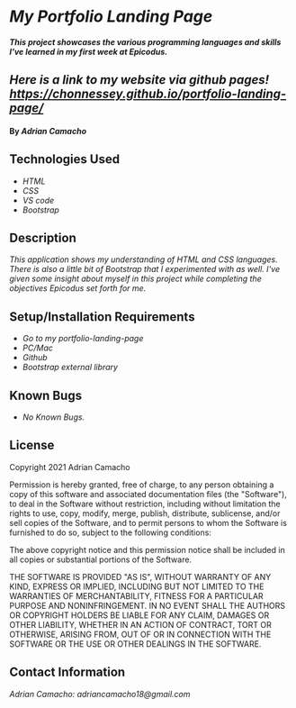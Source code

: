 
# _My Portfolio Landing Page_

#### _This project showcases the various programming languages and skills I've learned in my first week at Epicodus._

## _Here is a link to my website via github pages! https://chonnessey.github.io/portfolio-landing-page/_

#### By _**Adrian Camacho**_

## Technologies Used

* _HTML_
* _CSS_
* _VS code_
* _Bootstrap_

## Description

_This application shows my understanding of HTML and CSS languages. There is also a little bit of Bootstrap that I experimented with as well. I've given some insight about myself in this project while completing the objectives Epicodus set forth for me._

## Setup/Installation Requirements

* _Go to my portfolio-landing-page_
* _PC/Mac_
* _Github_
* _Bootstrap external library_


## Known Bugs

* _No Known Bugs._

## License

Copyright 2021 Adrian Camacho

Permission is hereby granted, free of charge, to any person obtaining a copy of this software and associated documentation files (the "Software"), to deal in the Software without restriction, including without limitation the rights to use, copy, modify, merge, publish, distribute, sublicense, and/or sell copies of the Software, and to permit persons to whom the Software is furnished to do so, subject to the following conditions:

The above copyright notice and this permission notice shall be included in all copies or substantial portions of the Software.

THE SOFTWARE IS PROVIDED "AS IS", WITHOUT WARRANTY OF ANY KIND, EXPRESS OR IMPLIED, INCLUDING BUT NOT LIMITED TO THE WARRANTIES OF MERCHANTABILITY, FITNESS FOR A PARTICULAR PURPOSE AND NONINFRINGEMENT. IN NO EVENT SHALL THE AUTHORS OR COPYRIGHT HOLDERS BE LIABLE FOR ANY CLAIM, DAMAGES OR OTHER LIABILITY, WHETHER IN AN ACTION OF CONTRACT, TORT OR OTHERWISE, ARISING FROM, OUT OF OR IN CONNECTION WITH THE SOFTWARE OR THE USE OR OTHER DEALINGS IN THE SOFTWARE.

## Contact Information

_Adrian Camacho: adriancamacho18@gmail.com_
